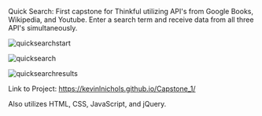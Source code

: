 Quick Search: First capstone for Thinkful utilizing API's from Google Books, Wikipedia, and Youtube. Enter a search term and receive data from all three API's simultaneously. 

![quicksearchstart](https://user-images.githubusercontent.com/23110664/30760976-9b549fb0-9faa-11e7-91ac-52a2c0b07dfb.JPG)

![quicksearch](https://user-images.githubusercontent.com/23110664/30761071-f0fd80a8-9faa-11e7-81a6-9c7d97d9b1b6.JPG)

![quicksearchresults](https://user-images.githubusercontent.com/23110664/30761076-f7766b48-9faa-11e7-9cac-e7814ddd0b04.JPG)

Link to Project: https://kevinlnichols.github.io/Capstone_1/

Also utilizes HTML, CSS, JavaScript, and jQuery. 
